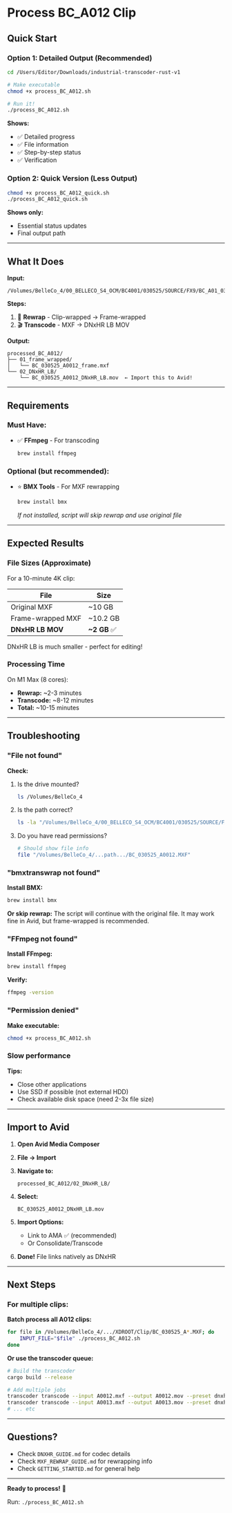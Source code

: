 # Process BC_A012 Clip

## Quick Start

### Option 1: Detailed Output (Recommended)

```bash
cd /Users/Editor/Downloads/industrial-transcoder-rust-v1

# Make executable
chmod +x process_BC_A012.sh

# Run it!
./process_BC_A012.sh
```

**Shows:**
- ✅ Detailed progress
- ✅ File information
- ✅ Step-by-step status
- ✅ Verification

### Option 2: Quick Version (Less Output)

```bash
chmod +x process_BC_A012_quick.sh
./process_BC_A012_quick.sh
```

**Shows only:**
- Essential status updates
- Final output path

---

## What It Does

**Input:**
```
/Volumes/BelleCo_4/00_BELLECO_S4_OCM/BC4001/030525/SOURCE/FX9/BC_A01_03052025/Untitled/XDROOT/Clip/BC_030525_A0012.MXF
```

**Steps:**
1. 🔄 **Rewrap** - Clip-wrapped → Frame-wrapped
2. 🎬 **Transcode** - MXF → DNxHR LB MOV

**Output:**
```
processed_BC_A012/
├── 01_frame_wrapped/
│   └── BC_030525_A0012_frame.mxf
└── 02_DNxHR_LB/
    └── BC_030525_A0012_DNxHR_LB.mov  ← Import this to Avid!
```

---

## Requirements

### Must Have:
- ✅ **FFmpeg** - For transcoding
  ```bash
  brew install ffmpeg
  ```

### Optional (but recommended):
- ⭐ **BMX Tools** - For MXF rewrapping
  ```bash
  brew install bmx
  ```
  
  *If not installed, script will skip rewrap and use original file*

---

## Expected Results

### File Sizes (Approximate)

For a 10-minute 4K clip:

| File | Size |
|------|------|
| Original MXF | ~10 GB |
| Frame-wrapped MXF | ~10.2 GB |
| **DNxHR LB MOV** | **~2 GB** ✅ |

DNxHR LB is much smaller - perfect for editing!

### Processing Time

On M1 Max (8 cores):
- **Rewrap:** ~2-3 minutes
- **Transcode:** ~8-12 minutes
- **Total:** ~10-15 minutes

---

## Troubleshooting

### "File not found"

**Check:**
1. Is the drive mounted?
   ```bash
   ls /Volumes/BelleCo_4
   ```

2. Is the path correct?
   ```bash
   ls -la "/Volumes/BelleCo_4/00_BELLECO_S4_OCM/BC4001/030525/SOURCE/FX9/BC_A01_03052025/Untitled/XDROOT/Clip/BC_030525_A0012.MXF"
   ```

3. Do you have read permissions?
   ```bash
   # Should show file info
   file "/Volumes/BelleCo_4/...path.../BC_030525_A0012.MXF"
   ```

### "bmxtranswrap not found"

**Install BMX:**
```bash
brew install bmx
```

**Or skip rewrap:**
The script will continue with the original file. It may work fine in Avid, but frame-wrapped is recommended.

### "FFmpeg not found"

**Install FFmpeg:**
```bash
brew install ffmpeg
```

**Verify:**
```bash
ffmpeg -version
```

### "Permission denied"

**Make executable:**
```bash
chmod +x process_BC_A012.sh
```

### Slow performance

**Tips:**
- Close other applications
- Use SSD if possible (not external HDD)
- Check available disk space (need 2-3x file size)

---

## Import to Avid

1. **Open Avid Media Composer**
2. **File → Import**
3. **Navigate to:**
   ```
   processed_BC_A012/02_DNxHR_LB/
   ```
4. **Select:**
   ```
   BC_030525_A0012_DNxHR_LB.mov
   ```
5. **Import Options:**
   - Link to AMA ✅ (recommended)
   - Or Consolidate/Transcode

6. **Done!** File links natively as DNxHR

---

## Next Steps

### For multiple clips:

**Batch process all A012 clips:**
```bash
for file in /Volumes/BelleCo_4/.../XDROOT/Clip/BC_030525_A*.MXF; do
    INPUT_FILE="$file" ./process_BC_A012.sh
done
```

**Or use the transcoder queue:**
```bash
# Build the transcoder
cargo build --release

# Add multiple jobs
transcoder transcode --input A0012.mxf --output A0012.mov --preset dnxhr_lb
transcoder transcode --input A0013.mxf --output A0013.mov --preset dnxhr_lb
# ... etc
```

---

## Questions?

- Check `DNXHR_GUIDE.md` for codec details
- Check `MXF_REWRAP_GUIDE.md` for rewrapping info
- Check `GETTING_STARTED.md` for general help

---

**Ready to process!** 🚀

Run: `./process_BC_A012.sh`

